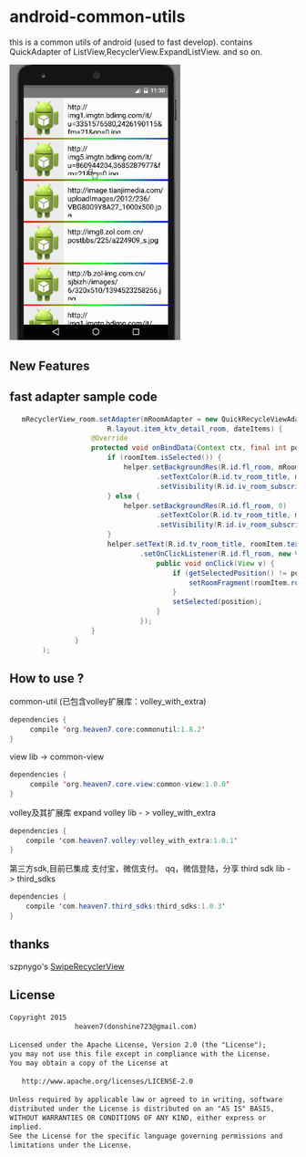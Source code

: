 # android-common-utils
this is a common utils of android (used to fast develop). contains QuickAdapter of ListView,RecyclerView.ExpandListView. and so on.

 <img src="/images/swipe_adapter_1.gif" alt="Demo Screen Capture" width="300px" />

## New Features

  
## fast adapter sample code 
``` java
   mRecyclerView_room.setAdapter(mRoomAdapter = new QuickRecycleViewAdapter<RoomItem>(
                        R.layout.item_ktv_detail_room, dateItems) {
                    @Override
                    protected void onBindData(Context ctx, final int position, final RoomItem roomItem, ViewHelper helper) {
                        if (roomItem.isSelected()) {
                            helper.setBackgroundRes(R.id.fl_room, mRoomSelectDrawableId)
                                    .setTextColor(R.id.tv_room_title, mRoomSelectedColor)
                                    .setVisibility(R.id.iv_room_subscript, true);
                        } else {
                            helper.setBackgroundRes(R.id.fl_room, 0)
                                    .setTextColor(R.id.tv_room_title, mRoomUnselectColor)
                                    .setVisibility(R.id.iv_room_subscript, false);
                        }
                        helper.setText(R.id.tv_room_title, roomItem.text)
                                .setOnClickListener(R.id.fl_room, new View.OnClickListener() {
                                    public void onClick(View v) {
                                        if (getSelectedPosition() != position) {
                                            setRoomFragment(roomItem.roomInfos);
                                        }
                                        setSelected(position);
                                    }
                                });
                    }
                }
        );
```

## How to use ? 

common-util (已包含volley扩展库：volley_with_extra)
``` java
dependencies {
     compile 'org.heaven7.core:commonutil:1.8.2'
}
```
view lib -> common-view

``` java
dependencies {
     compile 'org.heaven7.core.view:common-view:1.0.0'
}
```

volley及其扩展库
expand volley lib - > volley_with_extra
``` java
dependencies {
    compile 'com.heaven7.volley:volley_with_extra:1.0.1'
}
```

第三方sdk,目前已集成 支付宝，微信支付。 qq，微信登陆，分享
third sdk lib - > third_sdks 

``` java
dependencies {
    compile 'com.heaven7.third_sdks:third_sdks:1.0.3'
}
```

## thanks
 szpnygo's [SwipeRecyclerView](https://github.com/szpnygo/android-SwipeRecyclerView)

## License

    Copyright 2015   
                    heaven7(donshine723@gmail.com)

    Licensed under the Apache License, Version 2.0 (the "License");
    you may not use this file except in compliance with the License.
    You may obtain a copy of the License at

       http://www.apache.org/licenses/LICENSE-2.0

    Unless required by applicable law or agreed to in writing, software
    distributed under the License is distributed on an "AS IS" BASIS,
    WITHOUT WARRANTIES OR CONDITIONS OF ANY KIND, either express or implied.
    See the License for the specific language governing permissions and
    limitations under the License.
